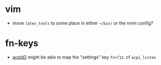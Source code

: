 # vim
- move `latex_tools` to some place in either `~/bin/` or the nvim config?

# fn-keys
- [acpid2](https://wiki.archlinux.org/title/Acpid) might be able to map the "settings" key `fn+f12`. cf `acpi_listen`
